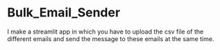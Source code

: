 # Bulk_Email_Sender
I make a streamlit app in which you have to upload the csv file of the different emails and send the message to these emails at the same time.
